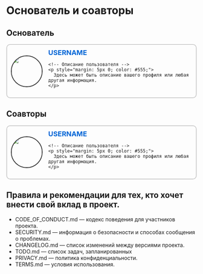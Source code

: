 # Основатель и соавторы

## Основатель 
<div style="display: flex; align-items: center; border: 2px solid #ccc; padding: 10px; border-radius: 10px; max-width: 600px;">

  <!-- Фото профиля -->
  <img src="https://github.com/love-angelll.png" width="80" height="80" style="border-radius: 50%; border: 2px solid #333; margin-right: 15px;">

  <div>
    <!-- Имя пользователя с ссылкой -->
    <a href="https://github.com/love-angelll" style="font-size: 18px; font-weight: bold; text-decoration: none; color: #0366d6;">
      USERNAME
    </a>

    <!-- Описание пользователя -->
    <p style="margin: 5px 0; color: #555;">
      Здесь может быть описание вашего профиля или любая другая информация.
    </p>
  </div>
</div>

## Соавторы 

<div style="display: flex; align-items: center; border: 2px solid #ccc; padding: 10px; border-radius: 10px; max-width: 600px;">

  <!-- Фото профиля -->
  <img src="https://github.com/USERNAME.png" width="80" height="80" style="border-radius: 50%; border: 2px solid #333; margin-right: 15px;">

  <div>
    <!-- Имя пользователя с ссылкой -->
    <a href="https://github.com/USERNAME" style="font-size: 18px; font-weight: bold; text-decoration: none; color: #0366d6;">
      USERNAME
    </a>

    <!-- Описание пользователя -->
    <p style="margin: 5px 0; color: #555;">
      Здесь может быть описание вашего профиля или любая другая информация.
    </p>
  </div>

</div>


## Правила и рекомендации для тех, кто хочет внести свой вклад в проект.
- CODE_OF_CONDUCT.md — кодекс поведения для участников проекта.
- SECURITY.md — информация о безопасности и способах сообщения о проблемах.
- CHANGELOG.md — список изменений между версиями проекта.
- TODO.md — список задач, запланированных
- PRIVACY.md — политика конфиденциальности.
- TERMS.md — условия использования.

